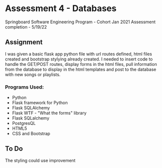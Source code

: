 # Assessment 4 - Databases

Springboard Software Engineering Program - Cohort Jan 2021
Assessment completion - 5/19/22

## Assignment

I was given a basic flask app python file with url routes defined, html files created and bootstrap stylying already created. I needed to insert code to handle the GET/POST routes, display forms in the html files, pull information from the database to display in the html templates and post to the database with new songs or playlists.

### Programs Used:

- Python
- Flask framework for Python
- Flask SQLAlchemy
- Flask WTF - "What the forms" library
- Flask SQLalchemy
- PostgresQL
- HTML5
- CSS and Bootstrap

## To Do

The styling could use improvement
